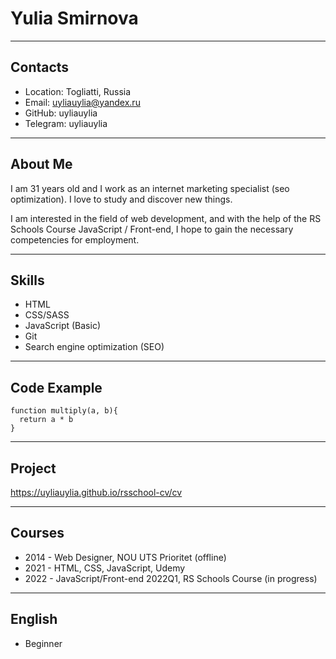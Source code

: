 # Yulia Smirnova


*****
## Contacts
* Location: Togliatti, Russia
* Email: uyliauylia@yandex.ru
* GitHub: uyliauylia
* Telegram: uyliauylia


*****
## About Me
I am 31 years old and I work as an internet marketing specialist (seo optimization). I love to study and discover new things.

I am interested in the field of web development, and with the help of the RS Schools Course JavaScript / Front-end, I hope to gain the necessary competencies for employment.

*****
## Skills
* HTML
* CSS/SASS
* JavaScript (Basic)
* Git
* Search engine optimization (SEO)

*****
## Code Example
```
function multiply(a, b){
  return a * b
}
```
*****
## Project
https://uyliauylia.github.io/rsschool-cv/cv

*****
## Courses
* 2014 - Web Designer, NOU UTS Prioritet (offline)
* 2021 - HTML, CSS, JavaScript, Udemy
* 2022 - JavaScript/Front-end 2022Q1, RS Schools Course (in progress)

*****
## English
* Beginner